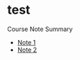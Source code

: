 # test

Course Note Summary
* [Note 1](http://nbviewer.jupyter.org/github/johnnychiuchiu/test/blob/master/CourseSummary_note1.ipynb#nlm)
* [Note 2](http://nbviewer.jupyter.org/github/johnnychiuchiu/test/blob/master/CourseSummary_note2.ipynb)

